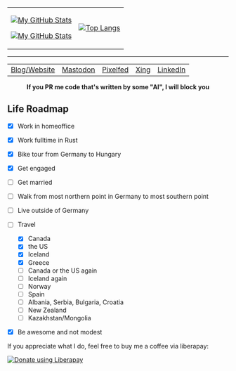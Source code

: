  <table align="center"><tr><td align="center">

[![My GitHub Stats](https://github-readme-stats-one-bice.vercel.app/api?username=matthiasbeyer&show_icons=true&theme=dark&role=OWNER,ORGANIZATION_MEMBER,COLLABORATOR&include_all_commits=true&count_private=true)](https://github.com/billy1624#gh-dark-mode-only)

[![My GitHub Stats](https://github-readme-stats-one-bice.vercel.app/api?username=matthiasbeyer&show_icons=true&theme=default&role=OWNER,ORGANIZATION_MEMBER,COLLABORATOR&include_all_commits=true&count_private=true)](https://github.com/billy1624#gh-light-mode-only)

</td>
<td align="center">

[![Top Langs](https://github-readme-stats.vercel.app/api/top-langs/?username=matthiasbeyer&layout=compact)](https://github.com/anuraghazra/github-readme-stats)

</td></tr></table>

---

<table align="center"><tr>
<td>
  <a href="https://beyermatthias.de">Blog/Website</a>
</td>
<td>
  <a rel="me" href="https://social.linux.pizza/@musicmatze">Mastodon</a>
</td>
<td>
  <a href="https://pixelfed.social/musicmatze">Pixelfed</a>
</td>
<td>
  <a href="https://www.xing.com/profile/Matthias_Beyer47">Xing</a>
</td>
<td>
  <a href="https://www.linkedin.com/in/matthias-beyer/">LinkedIn</a>
</td>
</tr></table>

<div align="center">
  <b>If you PR me code that's written by some "AI", I will block you</b>
</div>

## Life Roadmap

- [x] Work in homeoffice
- [x] Work fulltime in Rust
- [x] Bike tour from Germany to Hungary
- [x] Get engaged
- [ ] Get married
- [ ] Walk from most northern point in Germany to most southern point
- [ ] Live outside of Germany
- [ ] Travel
  - [x] Canada
  - [x] the US
  - [x] Iceland
  - [x] Greece
  - [ ] Canada or the US again
  - [ ] Iceland again
  - [ ] Norway
  - [ ] Spain
  - [ ] Albania, Serbia, Bulgaria, Croatia
  - [ ] New Zealand
  - [ ] Kazakhstan/Mongolia
- [x] Be awesome and not modest


If you appreciate what I do, feel free to buy me a coffee via liberapay:

<noscript><a href="https://liberapay.com/musicmatze/donate"><img alt="Donate using Liberapay" src="https://liberapay.com/assets/widgets/donate.svg"></a></noscript>
